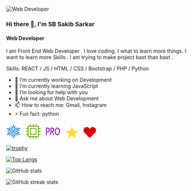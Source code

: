 ![Web Developer](https://scontent.ffjr8-1.fna.fbcdn.net/v/t39.30808-6/428617063_1454866508467037_3407539147835503533_n.jpg?_nc_cat=102&ccb=1-7&_nc_sid=783fdb&_nc_ohc=f2-EKxlule8AX8ObvWx&_nc_ht=scontent.ffjr8-1.fna&oh=00_AfA01A1KJQSVXzUu651ZAO9JB_Z1ALlQOWlcY5t3MlStWw&oe=65D8A22E)

### Hi there 👋, I'm SB Sakib Sarkar
#### Web Developer


I am Front End Web Developer . I love coding. I what to learn more things. I want to learn more Skills . I am trying to make project bast than bast . 


Skills:  REACT / JS / HTML / CSS / Bootstrap / PHP / Python

- 🔭 I’m currently working on Development 
- 🌱 I’m currently learning JavaScript 
- 🤔 I’m looking for help with you 
- 💬 Ask me about Web Development 
- 📫 How to reach me: Gmail, Instagram 
- ⚡ Fun fact: python 


 

<a href='https://archiveprogram.github.com/'><img src='https://raw.githubusercontent.com/acervenky/animated-github-badges/master/assets/acbadge.gif' width='40' height='40'></a> <a href='https://docs.github.com/en/developers'><img src='https://raw.githubusercontent.com/acervenky/animated-github-badges/master/assets/devbadge.gif' width='40' height='40'></a> <a href='https://github.com/pricing'><img src='https://raw.githubusercontent.com/acervenky/animated-github-badges/master/assets/pro.gif' width='40' height='40'></a> <a href='https://stars.github.com/'><img src='https://raw.githubusercontent.com/acervenky/animated-github-badges/master/assets/starbadge.gif' width='35' height='35'></a> <a href='https://docs.github.com/en/github/supporting-the-open-source-community-with-github-sponsors'><img src='https://raw.githubusercontent.com/acervenky/animated-github-badges/master/assets/sponsorbadge.gif' width='35' height='35'></a> 

[![trophy](https://github-profile-trophy.vercel.app/?username=sbsakib8)](https://github.com/ryo-ma/github-profile-trophy)

[![Top Langs](https://github-readme-stats.vercel.app/api/top-langs/?username=sbsakib8)](https://github.com/anuraghazra/github-readme-stats)

![GitHub stats](https://github-readme-stats.vercel.app/api?username=sbsakib8&show_icons=true)  

![GitHub streak stats](https://streak-stats.demolab.com/?user=sbsakib8)  

